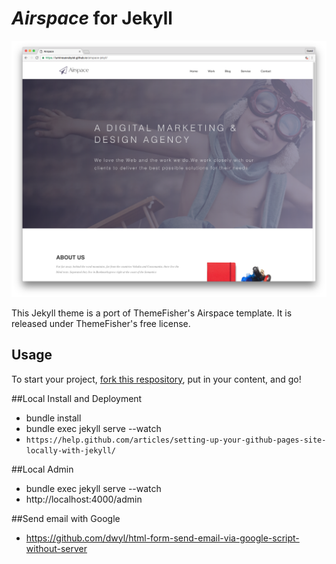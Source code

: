 # _Airspace_ for Jekyll

![screenshot](screenshots/home.png 'Description goes here')

This Jekyll theme is a port of ThemeFisher's Airspace template. It is released under ThemeFisher's free license.

## Usage

To start your project, [fork this respository](https://github.com/luminousrubyist/airspace-jekyll/fork), put in your content, and go!

##Local Install and Deployment

* bundle install
* bundle exec jekyll serve --watch
* `https://help.github.com/articles/setting-up-your-github-pages-site-locally-with-jekyll/`

##Local Admin

* bundle exec jekyll serve --watch
* http://localhost:4000/admin

##Send email with Google

* https://github.com/dwyl/html-form-send-email-via-google-script-without-server
